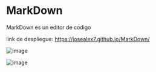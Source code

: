# MarkDown
MarkDown es un editor de codigo

link de despliegue: https://josealex7.github.io/MarkDown/

![image](https://user-images.githubusercontent.com/89882027/151438777-226e7a4f-a1fe-4377-be06-f55c60494210.png)

![image](https://user-images.githubusercontent.com/89882027/151438987-b3c71412-4b53-4107-924e-ffb72cb1824b.png)
